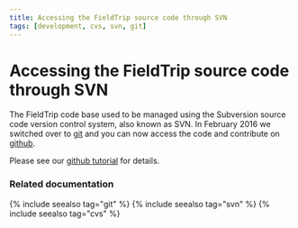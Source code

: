 ```yaml
---
title: Accessing the FieldTrip source code through SVN
tags: [development, cvs, svn, git]
---
```


# Accessing the FieldTrip source code through SVN

The FieldTrip code base used to be managed using the Subversion source code version control system, also known as SVN. In February 2016 we switched over to [git](http://git-scm.com) and you can now access the code and contribute on [github](http://github.com/fieldtrip).

Please see our [github tutorial](/development/git) for details.

### Related documentation

{% include seealso tag="git" %}
{% include seealso tag="svn" %}
{% include seealso tag="cvs" %}
